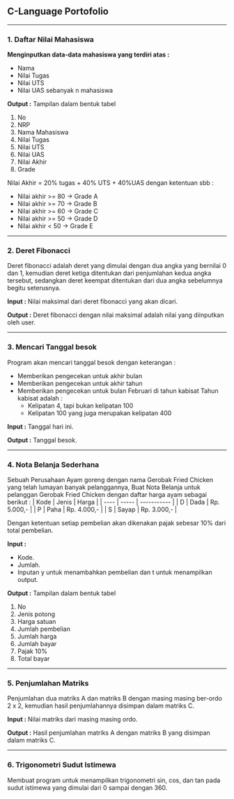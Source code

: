 ## C-Language Portofolio

---

### 1. Daftar Nilai Mahasiswa
**Menginputkan data-data mahasiswa yang terdiri atas :**
* Nama
* Nilai Tugas
* Nilai UTS
* Nilai UAS sebanyak n mahasiswa

**Output :**
Tampilan dalam bentuk tabel
1. No
2. NRP
3. Nama Mahasiswa
4. Nilai Tugas
5. Nilai UTS
6. Nilai UAS
7. Nilai Akhir
8. Grade

Nilai Akhir = 20% tugas + 40% UTS + 40%UAS dengan ketentuan sbb :
- Nilai akhir >= 80 -> Grade A
- Nilai akhir >= 70 -> Grade B
- Nilai akhir >= 60 -> Grade C
- Nilai akhir >= 50 -> Grade D
- Nilai akhir < 50 -> Grade E

---
### 2. Deret Fibonacci
Deret fibonacci adalah deret yang dimulai dengan dua angka yang bernilai 0 dan 1, kemudian deret ketiga ditentukan dari penjumlahan kedua angka tersebut, sedangkan deret keempat ditentukan dari dua angka sebelumnya begitu seterusnya.

**Input :**
Nilai maksimal dari deret fibonacci yang akan dicari.

**Output :**
Deret fibonacci dengan nilai maksimal adalah nilai yang diinputkan oleh user.

---

### 3. Mencari Tanggal besok
Program akan mencari tanggal besok dengan keterangan :
- Memberikan pengecekan untuk akhir bulan
- Memberikan pengecekan untuk akhir tahun
- Memberikan pengecekan untuk bulan Februari di tahun kabisat
Tahun kabisat adalah :
    - Kelipatan 4, tapi bukan kelipatan 100
    - Kelipatan 100 yang juga merupakan kelipatan 400

**Input :**
Tanggal hari ini.

**Output :**
Tanggal besok.

---

### 4. Nota Belanja Sederhana
Sebuah Perusahaan Ayam goreng dengan nama Gerobak Fried Chicken yang telah lumayan banyak pelanggannya, Buat Nota Belanja untuk pelanggan Gerobak Fried Chicken dengan daftar harga ayam sebagai berikut :
| Kode | Jenis |    Harga    |
| ---- | ----- | ----------- |
|   D  | Dada  | Rp. 5.000,- |
|   P  | Paha  | Rp. 4.000,- |
|   S  | Sayap | Rp. 3.000,- |

Dengan ketentuan setiap pembelian akan dikenakan pajak sebesar 10% dari total pembelian.

**Input :**
- Kode.
- Jumlah.
- Inputan y untuk menambahkan pembelian dan t untuk menampilkan output.

**Output :**
Tampilan dalam bentuk tabel
1. No
2. Jenis potong
3. Harga satuan
4. Jumlah pembelian
5. Jumlah harga
6. Jumlah bayar
7. Pajak 10%
8. Total bayar

---

### 5. Penjumlahan Matriks
Penjumlahan dua matriks A dan matriks B dengan masing masing ber-ordo 2 x 2, kemudian hasil penjumlahannya disimpan dalam matriks C.

**Input :**
Nilai matriks dari masing masing ordo.

**Output :**
Hasil penjumlahan matriks A dengan matriks B yang disimpan dalam matriks C.

---

### 6. Trigonometri Sudut Istimewa
Membuat program untuk menampilkan trigonometri sin, cos, dan tan pada sudut istimewa yang dimulai dari 0 sampai dengan 360.